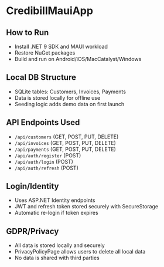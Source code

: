 # CredibillMauiApp

## How to Run
- Install .NET 9 SDK and MAUI workload
- Restore NuGet packages
- Build and run on Android/iOS/MacCatalyst/Windows

## Local DB Structure
- SQLite tables: Customers, Invoices, Payments
- Data is stored locally for offline use
- Seeding logic adds demo data on first launch

## API Endpoints Used
- `/api/customers` (GET, POST, PUT, DELETE)
- `/api/invoices` (GET, POST, PUT, DELETE)
- `/api/payments` (GET, POST, PUT, DELETE)
- `/api/auth/register` (POST)
- `/api/auth/login` (POST)
- `/api/auth/refresh` (POST)

## Login/Identity
- Uses ASP.NET Identity endpoints
- JWT and refresh token stored securely with SecureStorage
- Automatic re-login if token expires

## GDPR/Privacy
- All data is stored locally and securely
- PrivacyPolicyPage allows users to delete all local data
- No data is shared with third parties
